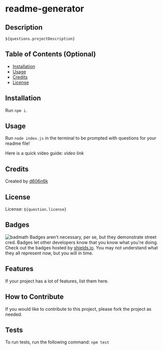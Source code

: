 # readme-generator

## Description
`${questions.projectDescription}`
## Table of Contents (Optional)
- [Installation](#installation)
- [Usage](#usage)
- [Credits](#credits)
- [License](#license)
## Installation

Run `npm i`.

## Usage

Run `node index.js` in the terminal to be prompted with questions for your readme file!

Here is a quick video guide: *video link*

## Credits

Created by [d606n6k](https://github.com/d606n6k)

## License
License: `${question.license}`

## Badges
![badmath](https://img.shields.io/github/languages/top/nielsenjared/badmath)
Badges aren't necessary, per se, but they demonstrate street cred. Badges let other developers know that you know what you're doing. Check out the badges hosted by [shields.io](https://shields.io/). You may not understand what they all represent now, but you will in time.
## Features
If your project has a lot of features, list them here.
## How to Contribute
If you would like to contribute to this project, please fork the project as needed.
## Tests
To run tests, run the following command:
`npm test`